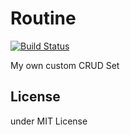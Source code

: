 # Routine

[![Build Status](https://travis-ci.org/k1LoW/Routine.png?branch=master)](https://travis-ci.org/k1LoW/Routine)

My own custom CRUD Set

## License

under MIT License
